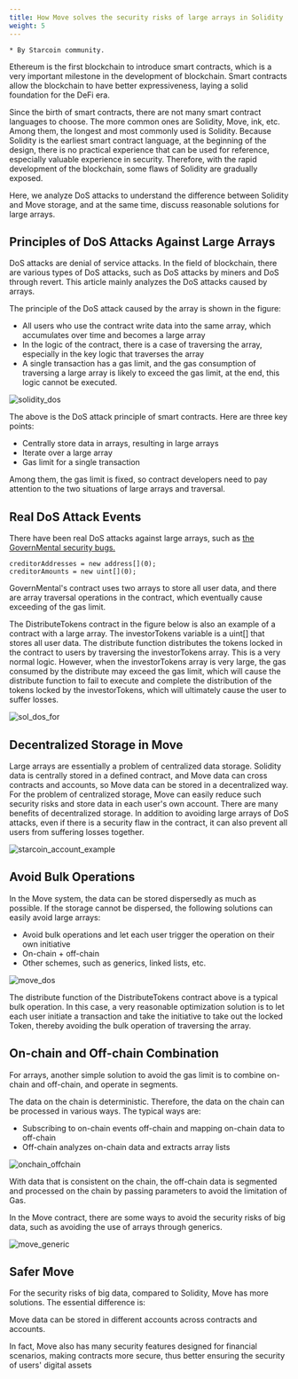 ```yaml
---
title: How Move solves the security risks of large arrays in Solidity
weight: 5
---
```


```
* By Starcoin community.
```

Ethereum is the first blockchain to introduce smart contracts, which is a very important milestone in the development of blockchain. Smart contracts allow the blockchain to have better expressiveness, laying a solid foundation for the DeFi era.

Since the birth of smart contracts, there are not many smart contract languages to choose. The more common ones are Solidity, Move, ink, etc. Among them, the longest and most commonly used is Solidity. Because Solidity is the earliest smart contract language, at the beginning of the design, there is no practical experience that can be used for reference, especially valuable experience in security. Therefore, with the rapid development of the blockchain, some flaws of Solidity are gradually exposed.

Here, we analyze DoS attacks to understand the difference between Solidity and Move storage, and at the same time, discuss reasonable solutions for large arrays.

## Principles of DoS Attacks Against Large Arrays

DoS attacks are denial of service attacks. In the field of blockchain, there are various types of DoS attacks, such as DoS attacks by miners and DoS through revert. This article mainly analyzes the DoS attacks caused by arrays.

The principle of the DoS attack caused by the array is shown in the figure:

- All users who use the contract write data into the same array, which accumulates over time and becomes a large array
- In the logic of the contract, there is a case of traversing the array, especially in the key logic that traverses the array
- A single transaction has a gas limit, and the gas consumption of traversing a large array is likely to exceed the gas limit, at the end, this logic cannot be executed.

![solidity_dos](https://tva1.sinaimg.cn/large/008i3skNly1gy78c3xaz7j316s0kqdhd.jpg)

The above is the DoS attack principle of smart contracts. Here are three key points:

- Centrally store data in arrays, resulting in large arrays
- Iterate over a large array
- Gas limit for a single transaction

Among them, the gas limit is fixed, so contract developers need to pay attention to the two situations of large arrays and traversal.

## Real DoS Attack Events

There have been real DoS attacks against large arrays, such as [the GovernMental security bugs.](https://www.reddit.com/r/ethereum/comments/4ghzhv/governmentals_1100_eth_jackpot_payout_is_stuck/)

```Move
creditorAddresses = new address[](0);
creditorAmounts = new uint[](0);
```

GovernMental's contract uses two arrays to store all user data, and there are array traversal operations in the contract, which eventually cause exceeding of the gas limit.

The DistributeTokens contract in the figure below is also an example of a contract with a large array. The investorTokens variable is a uint[] that stores all user data. The distribute function distributes the tokens locked in the contract to users by traversing the investorTokens array. This is a very normal logic. However, when the investorTokens array is very large, the gas consumed by the distribute may exceed the gas limit, which will cause the distribute function to fail to execute and complete the distribution of the tokens locked by the investorTokens, which will ultimately cause the user to suffer losses.

![sol_dos_for](https://tva1.sinaimg.cn/large/008i3skNly1gy79ggin6nj31060jggng.jpg)

## Decentralized Storage in Move

Large arrays are essentially a problem of centralized data storage. Solidity data is centrally stored in a defined contract, and Move data can cross contracts and accounts, so Move data can be stored in a decentralized way. For the problem of centralized storage, Move can easily reduce such security risks and store data in each user's own account. There are many benefits of decentralized storage. In addition to avoiding large arrays of DoS attacks, even if there is a security flaw in the contract, it can also prevent all users from suffering losses together.

![starcoin_account_example](https://tva1.sinaimg.cn/large/008i3skNly1gy7a7y8zmaj30n60c9gmc.jpg)

## Avoid Bulk Operations

In the Move system, the data can be stored dispersedly as much as possible. If the storage cannot be dispersed, the following solutions can easily avoid large arrays:

- Avoid bulk operations and let each user trigger the operation on their own initiative
- On-chain + off-chain
- Other schemes, such as generics, linked lists, etc.

![move_dos](https://tva1.sinaimg.cn/large/e6c9d24ely1gzm1wg9larj20sa0g0754.jpg)

The distribute function of the DistributeTokens contract above is a typical bulk operation. In this case, a very reasonable optimization solution is to let each user initiate a transaction and take the initiative to take out the locked Token, thereby avoiding the bulk operation of traversing the array.

## On-chain and Off-chain Combination

For arrays, another simple solution to avoid the gas limit is to combine on-chain and off-chain, and operate in segments.

The data on the chain is deterministic. Therefore, the data on the chain can be processed in various ways. The typical ways are:

- Subscribing to on-chain events off-chain and mapping on-chain data to off-chain
- Off-chain analyzes on-chain data and extracts array lists

![onchain_offchain](https://tva1.sinaimg.cn/large/008i3skNly1gy7b97xfjij31640fwgmr.jpg)

With data that is consistent on the chain, the off-chain data is segmented and processed on the chain by passing parameters to avoid the limitation of Gas.

In the Move contract, there are some ways to avoid the security risks of big data, such as avoiding the use of arrays through generics.

![move_generic](https://tva1.sinaimg.cn/large/008i3skNly1gy7c367bmhj316a0gq40a.jpg)

## Safer Move

For the security risks of big data, compared to Solidity, Move has more solutions. The essential difference is:

Move data can be stored in different accounts across contracts and accounts.

In fact, Move also has many security features designed for financial scenarios, making contracts more secure, thus better ensuring the security of users' digital assets
